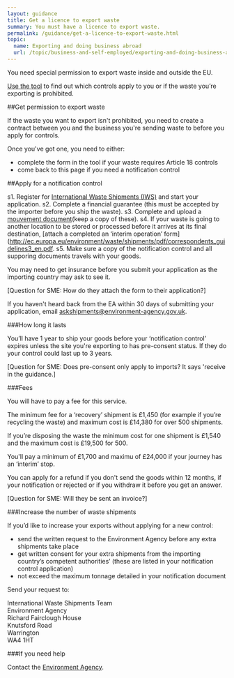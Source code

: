 ```yaml
---
layout: guidance
title: Get a licence to export waste
summary: You must have a licence to export waste.
permalink: /guidance/get-a-licence-to-export-waste.html
topic:
  name: Exporting and doing business abroad
  url: /topic/business-and-self-employed/exporting-and-doing-business-abroad.html
---
```


You need special permission to export waste inside and outside the EU.

[Use the tool](http://apps.environment-agency.gov.uk/waste-import-export/124357.aspx) to find out which controls apply to you or if the waste you’re exporting is prohibited.
 
##Get permission to export waste

If the waste you want to export isn't prohibited, you need to create a contract between you and the business you're sending waste to before you apply for controls.

Once you've got one, you need to either:

* complete the form in the tool if your waste requires Article 18 controls 
* come back to this page if you need a notification control

##Apply for a notification control

s1. Register for [International Waste Shipments (IWS)](https://international-waste-shipments.service.gov.uk/registration/applicant-registration) and start your application.
s2. Complete a financial guarantee (this must be accepted by the importer before you ship the waste).
s3. Complete and upload a [mouvement document](http://ec.europa.eu/environment/waste/shipments/pdf/correspondents_guidelines3_en.pdf)(keep a copy of these).
s4. If your waste is going to another location to be stored or processed before it arrives at its final destination, [attach a completed an ‘interim operation’ form](http://ec.europa.eu/environment/waste/shipments/pdf/correspondents_guidelines3_en.pdf.
s5. Make sure a copy of the notification control and all supporing documents travels with your goods.

You may need to get insurance before you submit your application as the importing country may ask to see it.

[Question for SME: How do they attach the form to their application?]

If you haven't heard back from the EA within 30 days of submitting your application, email askshipments@environment-agency.gov.uk.

###How long it lasts

You’ll have 1 year to ship your goods before your ‘notification control’ expires unless the site you're exporting to has pre-consent status. If they do your control could last up to 3 years.

[Question for SME: Does pre-consent only apply to imports? It says 'receive in the guidance.]

###Fees

You will have to pay a fee for this service.

The minimum fee for a ‘recovery’ shipment is £1,450 (for example if you’re recycling the waste) and maximum cost is £14,380 for over 500 shipments.

If you’re disposing the waste the minimum cost for one shipment is £1,540 and the maximum cost is £19,500 for 500.

You'll pay a minimum of £1,700 and maximu  of £24,000 if your journey has an ‘interim’ stop.

You can apply for a refund if you don't send the goods within 12 months, if your notification or rejected or if you withdraw it before you get an answer.

[Question for SME: Will they be sent an invoice?]

###Increase the number of waste shipments

If you’d like to increase your exports without applying for a new control:

* send the written request to the Environment Agency before any extra shipments take place
* get written consent for your extra shipments from the importing country’s competent authorities’ (these are listed in your notification control application)
* not exceed the maximum tonnage detailed in your notification document

Send your request to:


International Waste Shipments Team    
Environment Agency   
Richard Fairclough House   
Knutsford Road    
Warrington   
WA4 1HT     


###If you need help

Contact the [Environment Agency](https://www.gov.uk/government/organisations/environment-agency#org-contacts).




